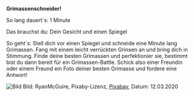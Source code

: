 **Grimassenschneider!** 

So lang dauert´s: 1 Minute

Das brauchst du: Dein Gesicht und einen Spiegel

So geht´s: Stell dich vor einen Spiegel und schneide eine Minute lang Grimassen. Fang mit einem leicht verrückten Grinsen an und bring dich in Stimmung. Finde deine besten Grimassen und perfektionier sie, bestimmt bist du dann bereit für ein Grimassen-Battle. Schick also einer Freundin oder einem Freund ein Foto deiner besten Grimasse und fordere eine Antwort!

![Bild](https://cdn.pixabay.com/photo/2014/06/18/13/44/emotions-371238_1280.jpg)
Bild: RyanMcGuire, Pixaby-Lizenz, [Pixabay](https://pixabay.com/de/photos/emotionen-mann-gl%C3%BCcklich-traurig-371238/), Datum: 12.03.2020

